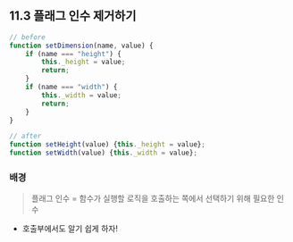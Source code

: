 ## 11.3 플래그 인수 제거하기

```js
// before
function setDimension(name, value) {
    if (name === "height") {
        this._height = value;
        return;
    }
    if (name === "width") {
        this._width = value;
        return;
    }
}
```

```js
// after
function setHeight(value) {this._height = value};
function setWidth(value) {this._width = value};
```

### 배경
> 플래그 인수 = 함수가 실행할 로직을 호출하는 쪽에서 선택하기 위해 필요한 인수
- 호출부에서도 알기 쉽게 하자!